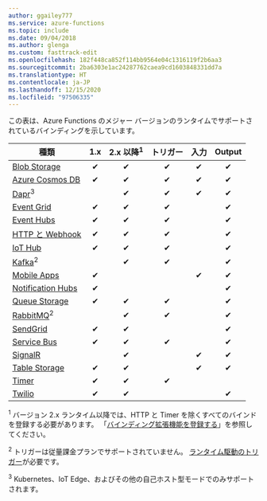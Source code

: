 ```yaml
---
author: ggailey777
ms.service: azure-functions
ms.topic: include
ms.date: 09/04/2018
ms.author: glenga
ms.custom: fasttrack-edit
ms.openlocfilehash: 182f448ca852f114bb9564e04c1316119f2b6aa3
ms.sourcegitcommit: 2ba6303e1ac24287762caea9cd1603848331dd7a
ms.translationtype: HT
ms.contentlocale: ja-JP
ms.lasthandoff: 12/15/2020
ms.locfileid: "97506335"
---
```

この表は、Azure Functions のメジャー バージョンのランタイムでサポートされているバインディングを示しています。


| 種類 | 1.x | 2.x 以降<sup>1</sup> | トリガー | 入力 | Output |
| ---- | :-: | :-: | :------: | :---: | :----: |
| [Blob Storage](../articles/azure-functions/functions-bindings-storage-blob.md)          |✔|✔|✔|✔|✔|
| [Azure Cosmos DB](../articles/azure-functions/functions-bindings-cosmosdb-v2.md)               |✔|✔|✔|✔|✔|
| [Dapr](https://github.com/dapr/azure-functions-extension)<sup>3</sup>             | |✔|✔|✔|✔|
| [Event Grid](../articles/azure-functions/functions-bindings-event-grid.md)              |✔|✔|✔| |✔|
| [Event Hubs](../articles/azure-functions/functions-bindings-event-hubs.md)              |✔|✔|✔| |✔|
| [HTTP と Webhook](../articles/azure-functions/functions-bindings-http-webhook.md)             |✔|✔|✔| |✔|
| [IoT Hub](../articles/azure-functions/functions-bindings-event-iot.md)             |✔|✔|✔| |✔|
| [Kafka](https://github.com/azure/azure-functions-kafka-extension)<sup>2</sup>             | |✔|✔| |✔|
| [Mobile Apps](../articles/azure-functions/functions-bindings-mobile-apps.md)             |✔| | |✔|✔|
| [Notification Hubs](../articles/azure-functions/functions-bindings-notification-hubs.md) |✔|| | |✔|
| [Queue Storage](../articles/azure-functions/functions-bindings-storage-queue.md)         |✔|✔|✔| |✔|
| [RabbitMQ](../articles/azure-functions/functions-bindings-rabbitmq.md)<sup>2</sup>             | |✔|✔| |✔|
| [SendGrid](../articles/azure-functions/functions-bindings-sendgrid.md)                   |✔|✔| | |✔|
| [Service Bus](../articles/azure-functions/functions-bindings-service-bus.md)             |✔|✔|✔| |✔|
| [SignalR](../articles/azure-functions/functions-bindings-signalr-service.md)             | |✔| |✔|✔|
| [Table Storage](../articles/azure-functions/functions-bindings-storage-table.md)         |✔|✔| |✔|✔|
| [Timer](../articles/azure-functions/functions-bindings-timer.md)                         |✔|✔|✔| | |
| [Twilio](../articles/azure-functions/functions-bindings-twilio.md)                       |✔|✔| | |✔|

<sup>1</sup> バージョン 2.x ランタイム以降では、HTTP と Timer を除くすべてのバインドを登録する必要があります。 「[バインディング拡張機能を登録する](../articles/azure-functions/functions-bindings-register.md)」を参照してください。

<sup>2</sup> トリガーは従量課金プランでサポートされていません。 [ランタイム駆動のトリガー](../articles/azure-functions/functions-networking-options.md#premium-plan-with-virtual-network-triggers)が必要です。

<sup>3</sup> Kubernetes、IoT Edge、およびその他の自己ホスト型モードでのみサポートされます。
